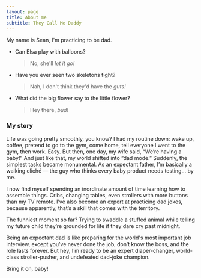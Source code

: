 ```yaml
---
layout: page
title: About me
subtitle: They Call Me Daddy
---
```


My name is Sean, I'm practicing to be dad. 

- Can Elsa play with balloons?
  > No, she'll *let it go!*
- Have you ever seen two skeletons fight?
  >Nah, I don't think they'd have the *guts!*
- What did the big flower say to the little flower?
  >Hey there, *bud!*

### My story
Life was going pretty smoothly, you know? I had my routine down: wake up, coffee, pretend to go to the gym, come home, tell everyone I went to the gym, then work. Easy. But then, one day, my wife said, “We’re having a baby!” And just like that, my world shifted into “dad mode.” Suddenly, the simplest tasks became monumental. As an expectant father, I’m basically a walking cliché — the guy who thinks every baby product needs testing... by me.

I now find myself spending an inordinate amount of time learning how to assemble things. Cribs, changing tables, even strollers with more buttons than my TV remote. I’ve also become an expert at practicing dad jokes, because apparently, that’s a skill that comes with the territory.

The funniest moment so far? Trying to swaddle a stuffed animal while telling my future child they’re grounded for life if they dare cry past midnight.

Being an expectant dad is like preparing for the world's most important job interview, except you’ve never done the job, don’t know the boss, and the role lasts forever. But hey, I’m ready to be an expert diaper-changer, world-class stroller-pusher, and undefeated dad-joke champion.

Bring it on, baby!

